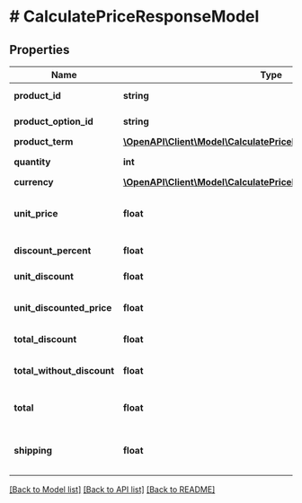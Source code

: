 # # CalculatePriceResponseModel

## Properties

Name | Type | Description | Notes
------------ | ------------- | ------------- | -------------
**product_id** | **string** | Product ID. | [optional] [readonly]
**product_option_id** | **string** | Product option ID. | [optional] [readonly]
**product_term** | [**\OpenAPI\Client\Model\CalculatePriceResponseModelProductTerm**](CalculatePriceResponseModelProductTerm.md) |  | [optional]
**quantity** | **int** | Quantity. | [optional] [readonly]
**currency** | [**\OpenAPI\Client\Model\CalculatePriceResponseModelCurrency**](CalculatePriceResponseModelCurrency.md) |  | [optional]
**unit_price** | **float** | Single item price before discount. | [optional] [readonly]
**discount_percent** | **float** | Discount percent. | [optional] [readonly]
**unit_discount** | **float** | Discount per item. | [optional] [readonly]
**unit_discounted_price** | **float** | Single item price after discount. | [optional] [readonly]
**total_discount** | **float** | Total discount. | [optional] [readonly]
**total_without_discount** | **float** | Total cost without discount. | [optional] [readonly]
**total** | **float** | Total cost with discount. | [optional] [readonly]
**shipping** | **float** | Total shipping cost for all items. | [optional] [readonly]

[[Back to Model list]](../../README.md#models) [[Back to API list]](../../README.md#endpoints) [[Back to README]](../../README.md)
